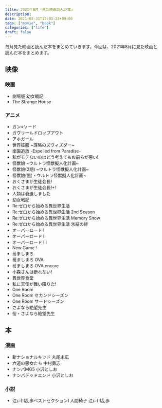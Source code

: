 ```yaml
---
title: 2021年8月「見た映画読んだ本」
description:
date: 2021-08-31T12:03:23+09:00
tags: ["movie", "book"]
categories: ["life"]
draft: false
---
```


毎月見た映画と読んだ本をまとめていきます。今回は、2021年8月に見た映画と読んだ本をまとめます。

## 映像

### 映画

* 劇場版 幼女戦記
* The Strange House

### アニメ

* ガン×ソード
* ガヴリールドロップアウト
* アホガール
* 世界征服 ~謀略のズヴィズダー~
* 楽園追放 -Expelled from Paradise-
* 私がモテないのはどう考えてもお前らが悪い!
* 怪獣娘 ~ウルトラ怪獣擬人化計画~
* 怪獣娘(2期) ~ウルトラ怪獣擬人化計画~
* 怪獣娘(黒) ~ウルトラ怪獣擬人化計画~
* おくさまが生徒会長!
* おくさまが生徒会長!+!
* 人類は衰退しました
* 幼女戦記
* Re:ゼロから始める異世界生活
* Re:ゼロから始める異世界生活 2nd Season
* Re:ゼロから始める異世界生活 Memory Snow
* Re:ゼロから始める異世界生活 氷結の絆
* オーバーロード Ⅰ
* オーバーロード Ⅱ
* オーバーロード Ⅲ
* New Game !
* 苺ましまろ
* 苺ましまろ OVA
* 苺ましまろ OVA encore
* 小森さんは断れない!
* 異世界食堂
* 私に天使が舞い降りた!
* One Room
* One Room セカンドシーズン
* One Room サードシーズン
* さよなら絶望先生
* 俗・さよなら絶望先生

## 本

### 漫画

* 新ナショナルキッド 丸尾末広
* 六道の悪女たち 中村勇志
* ナンバMG5 小沢としお
* ナンバデッドエンド 小沢としお

### 小説

* 江戸川乱歩ベストセクションI 人間椅子 江戸川乱歩
